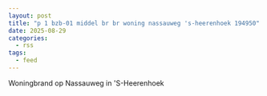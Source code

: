 ```yaml
---
layout: post
title: "p 1 bzb-01 middel br br woning nassauweg 's-heerenhoek 194950"
date: 2025-08-29
categories: 
  - rss
tags: 
  - feed
---
```


Woningbrand op Nassauweg in 'S-Heerenhoek
